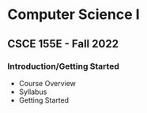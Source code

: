 # Computer Science I
## CSCE 155E - Fall 2022
### Introduction/Getting Started

- Course Overview
- Syllabus
- Getting Started
